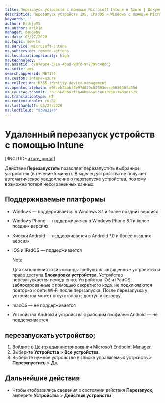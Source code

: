 ```yaml
---
title: Перезапуск устройств с помощью Microsoft Intune в Azure | Документы Майкрософт
description: Перезапуск устройств iOS, iPadOS и Windows с помощью Microsoft Intune на портале Azure с помощью удаленного действия "Перезапуск".
keywords: ''
author: ErikjeMS
ms.author: erikje
manager: dougeby
ms.date: 02/27/2020
ms.topic: how-to
ms.service: microsoft-intune
ms.subservice: remote-actions
ms.localizationpriority: high
ms.technology: ''
ms.assetid: c707e0c4-391a-4bad-9dfd-9a7799c48dd5
ms.suite: ems
search.appverid: MET150
ms.custom: intune-azure
ms.collection: M365-identity-device-management
ms.openlocfilehash: e95ceb3aabf4e97d020c52983deea683646fa85d
ms.sourcegitcommit: 302556d3b03f1a4eb9a5a9ce6138b8119d901575
ms.translationtype: HT
ms.contentlocale: ru-RU
ms.lasthandoff: 05/27/2020
ms.locfileid: "83983140"
---
```

# <a name="remotely-restart-devices-with-intune"></a>Удаленный перезапуск устройств с помощью Intune


[!INCLUDE [azure_portal](../includes/azure_portal.md)]

Действие **Перезапустить** позволяет перезапустить выбранное устройство (в течение 5 минут). Владелец устройства не получает автоматическое уведомление о перезапуске устройства, поэтому возможна потеря несохраненных данных.

## <a name="supported-platforms"></a>Поддерживаемые платформы

- Windows — поддерживается в Windows 8.1 и более поздних версиях
- Windows Phone — поддерживается в Windows Phone 8.1 и более поздних версиях
- Киоски Android — поддерживается в Android 7.0 и более поздних версиях
- iOS и iPadOS — поддерживается

    > [!Note]  
    > Для выполнения этой команды требуются защищенные устройства и право доступа **Блокировка устройства**. Устройство перезапускается немедленно. Устройства iOS и iPadOS, заблокированные с помощью секретного кода, не подключаются повторно к сети Wi-Fi после перезапуска. После перезапуска у устройства может отсутствовать доступ к серверу.
- macOS — не поддерживается
- Устройства Android и устройства с рабочим профилем Android — не поддерживается

## <a name="restart-a-device"></a>перезапускать устройство;

1. Войдите в [Центр администрирования Microsoft Endpoint Manager](https://go.microsoft.com/fwlink/?linkid=2109431).
3. Выберите **Устройства** > **Все устройства**.
4. Выберите нужное устройство в списке управляемых устройств > **Перезапустить** > **Да**.

## <a name="next-steps"></a>Дальнейшие действия

- Чтобы отобразились сведения о состоянии действия **Перезапуск**, выберите **Устройства** > **Действия устройства**.
